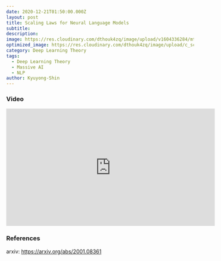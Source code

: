```yaml
---
date: 2020-12-21T01:50:00.000Z
layout: post
title: Scaling Laws for Neural Language Models
subtitle: 
description: 
image: https://res.cloudinary.com/dthouk4zq/image/upload/v1604336284/mtl_wjb5ii.jpg
optimized_image: https://res.cloudinary.com/dthouk4zq/image/upload/c_scale,w_380/v1604336284/mtl_wjb5ii.png
category: Deep Learning Theory
tags:
  - Deep Learning Theory
  - Massive AI
  - NLP
author: Kyuyong-Shin
---
```


### Video
<iframe width="560" height="315" src="https://www.youtube.com/embed/keWxPIVzFd8" frameborder="0" allow="accelerometer; autoplay; clipboard-write; encrypted-media; gyroscope; picture-in-picture" allowfullscreen></iframe>

### References
arxiv: https://arxiv.org/abs/2001.08361
